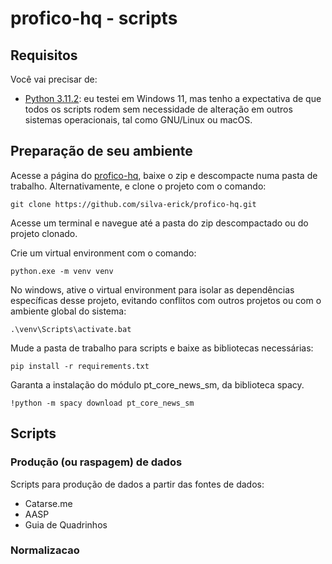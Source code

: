 # profico-hq - scripts

## Requisitos

Você vai precisar de:
- [Python 3.11.2](https://www.python.org/downloads/): eu testei em Windows 11, mas tenho a expectativa
de que todos os scripts rodem sem necessidade de alteração em outros sistemas operacionais, tal como
GNU/Linux ou macOS.

## Preparação de seu ambiente

Acesse a página do [profico-hq](https://github.com/silva-erick/profico-hq), baixe o zip
e descompacte numa pasta de trabalho. Alternativamente, e clone o projeto com o comando:

```
git clone https://github.com/silva-erick/profico-hq.git
```

Acesse um terminal e navegue até a pasta do zip descompactado ou do projeto clonado.

Crie um virtual environment com o comando:

```
python.exe -m venv venv
```

No windows, ative o virtual environment para isolar as dependências específicas
desse projeto, evitando conflitos com outros projetos ou com o ambiente global do sistema:

```
.\venv\Scripts\activate.bat
```

Mude a pasta de trabalho para scripts e baixe as bibliotecas necessárias:

```
pip install -r requirements.txt
```

Garanta a instalação do módulo pt_core_news_sm, da biblioteca spacy.

```
!python -m spacy download pt_core_news_sm
```

## Scripts

### Produção (ou raspagem) de dados

Scripts para produção de dados a partir das fontes de dados:
- Catarse.me
- AASP
- Guia de Quadrinhos

### Normalizacao



